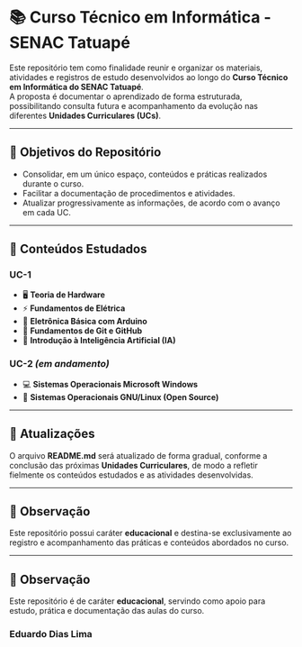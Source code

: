 # 📚 Curso Técnico em Informática - SENAC Tatuapé

Este repositório tem como finalidade reunir e organizar os materiais, atividades e registros de estudo desenvolvidos ao longo do **Curso Técnico em Informática do SENAC Tatuapé**.  
A proposta é documentar o aprendizado de forma estruturada, possibilitando consulta futura e acompanhamento da evolução nas diferentes **Unidades Curriculares (UCs)**.

---

## 🎯 Objetivos do Repositório
- Consolidar, em um único espaço, conteúdos e práticas realizados durante o curso.  
- Facilitar a documentação de procedimentos e atividades.  
- Atualizar progressivamente as informações, de acordo com o avanço em cada UC.  

---

## 📖 Conteúdos Estudados

### UC-1  
- 🖥️ **Teoria de Hardware**  
- ⚡ **Fundamentos de Elétrica**  
- 🔌 **Eletrônica Básica com Arduino**  
- 🌱 **Fundamentos de Git e GitHub**  
- 🤖 **Introdução à Inteligência Artificial (IA)**  

### UC-2 *(em andamento)*  
- 💻 **Sistemas Operacionais Microsoft Windows**  
- 🐧 **Sistemas Operacionais GNU/Linux (Open Source)**  

---

## 🔄 Atualizações
O arquivo **README.md** será atualizado de forma gradual, conforme a conclusão das próximas **Unidades Curriculares**, de modo a refletir fielmente os conteúdos estudados e as atividades desenvolvidas.

---

## 📌 Observação
Este repositório possui caráter **educacional** e destina-se exclusivamente ao registro e acompanhamento das práticas e conteúdos abordados no curso.

---

## 📝 Observação
Este repositório é de caráter **educacional**, servindo como apoio para estudo, prática e documentação das aulas do curso.

### Eduardo Dias Lima 

